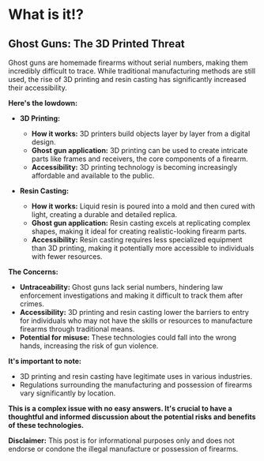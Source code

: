 # What is it⁉


## Ghost Guns: The 3D Printed Threat

Ghost guns are homemade firearms without serial numbers, making them incredibly difficult to trace. While traditional manufacturing methods are still used, the rise of 3D printing and resin casting has significantly increased their accessibility. 

**Here's the lowdown:**

* **3D Printing:** 
    * **How it works:** 3D printers build objects layer by layer from a digital design. 
    * **Ghost gun application:** 3D printing can be used to create intricate parts like frames and receivers, the core components of a firearm. 
    * **Accessibility:** 3D printing technology is becoming increasingly affordable and available to the public. 

* **Resin Casting:**
    * **How it works:** Liquid resin is poured into a mold and then cured with light, creating a durable and detailed replica.
    * **Ghost gun application:** Resin casting excels at replicating complex shapes, making it ideal for creating realistic-looking firearm parts.
    * **Accessibility:** Resin casting requires less specialized equipment than 3D printing, making it potentially more accessible to individuals with fewer resources.

**The Concerns:**

* **Untraceability:** Ghost guns lack serial numbers, hindering law enforcement investigations and making it difficult to track them after crimes.
* **Accessibility:** 3D printing and resin casting lower the barriers to entry for individuals who may not have the skills or resources to manufacture firearms through traditional means.
* **Potential for misuse:** These technologies could fall into the wrong hands, increasing the risk of gun violence.

**It's important to note:**

* 3D printing and resin casting have legitimate uses in various industries.
* Regulations surrounding the manufacturing and possession of firearms vary significantly by location.

**This is a complex issue with no easy answers. It's crucial to have a thoughtful and informed discussion about the potential risks and benefits of these technologies.**

**Disclaimer:** This post is for informational purposes only and does not endorse or condone the illegal manufacture or possession of firearms. 
